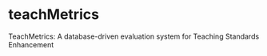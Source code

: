 # teachMetrics
TeachMetrics: A database-driven evaluation system for Teaching Standards Enhancement
